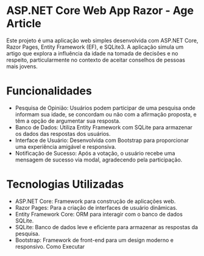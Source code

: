 # ASP.NET Core Web App Razor - Age Article
Este projeto é uma aplicação web simples desenvolvida com ASP.NET Core, Razor Pages, Entity Framework (EF), e SQLite3. A aplicação simula um artigo que explora a influência da idade na tomada de decisões e no respeito, particularmente no contexto de aceitar conselhos de pessoas mais jovens.

# Funcionalidades
* Pesquisa de Opinião:
   Usuários podem participar de uma pesquisa onde informam sua idade, se concordam ou não com a afirmação proposta, e têm a opção de argumentar sua resposta.
* Banco de Dados:
  Utiliza Entity Framework com SQLite para armazenar os dados das respostas dos usuários.
* Interface de Usuário:
    Desenvolvida com Bootstrap para proporcionar uma experiência amigável e responsiva.
* Notificação de Sucesso:
   Após a votação, o usuário recebe uma mensagem de sucesso via modal, agradecendo pela participação.
# Tecnologias Utilizadas
* ASP.NET Core:
  Framework para construção de aplicações web.
* Razor Pages:
   Para a criação de interfaces de usuário dinâmicas.
* Entity Framework Core:
   ORM para interagir com o banco de dados SQLite.
* SQLite:
   Banco de dados leve e eficiente para armazenar as respostas da pesquisa.
* Bootstrap:
   Framework de front-end para um design moderno e responsivo.
Como Executar
